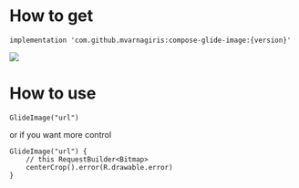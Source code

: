 # How to get
```
implementation 'com.github.mvarnagiris:compose-glide-image:{version}'
```
[![](https://jitpack.io/v/mvarnagiris/compose-glide-image.svg)](https://jitpack.io/#mvarnagiris/compose-glide-image)

# How to use
```
GlideImage("url")
```

or if you want more control
```
GlideImage("url") {
    // this RequestBuilder<Bitmap>
    centerCrop().error(R.drawable.error) 
}
```
